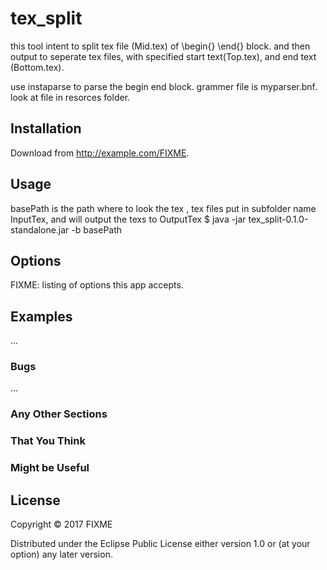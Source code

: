 # tex_split

this tool intent to split tex file (Mid.tex) of \begin{} \end{} block. and then output to seperate tex files,  with specified
start text(Top.tex), and end text (Bottom.tex).

use instaparse to parse the begin end block. grammer file is myparser.bnf. 
look at file in resorces folder.

## Installation

Download from http://example.com/FIXME.

## Usage

basePath is the path where to look the tex , tex files put in subfolder name InputTex,  and will output the texs to OutputTex
    $ java -jar tex_split-0.1.0-standalone.jar -b basePath

## Options

FIXME: listing of options this app accepts.

## Examples

...

### Bugs

...

### Any Other Sections
### That You Think
### Might be Useful

## License

Copyright © 2017 FIXME

Distributed under the Eclipse Public License either version 1.0 or (at
your option) any later version.
